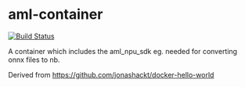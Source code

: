 # aml-container
[![Build Status](https://github.com/scholz/aml-container/workflows/publish/badge.svg)](https://github.com/scholz/aml-container/actions)

A container which includes the aml_npu_sdk eg. needed for converting onnx files to nb.

Derived from https://github.com/jonashackt/docker-hello-world